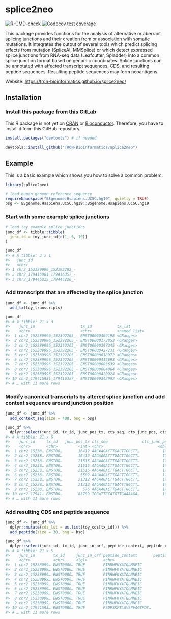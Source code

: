 
<!-- README.md is generated from README.Rmd. Please edit that file -->

# splice2neo

<!-- badges: start -->

[![R-CMD-check](https://github.com/TRON-Bioinformatics/splice2neo/workflows/R-CMD-check/badge.svg)](https://github.com/TRON-Bioinformatics/splice2neo/actions)
[![Codecov test
coverage](https://codecov.io/gh/TRON-Bioinformatics/splice2neo/branch/master/graph/badge.svg)](https://codecov.io/gh/TRON-Bioinformatics/splice2neo?branch=master)
<!-- badges: end -->

This package provides functions for the analysis of alternative or
aberrant splicing junctions and their creation from or association with
somatic mutations. It integrates the output of several tools which
predict splicing effects from mutation (SpliceAI, MMSplice) or which
detect expressed splice junctions from RNA-seq data (Leafcutter,
Spladder) into a common splice junction format based on genomic
coordinates. Splice junctions can be annotated with affected transcript
sequences, CDS, and resulting peptide sequences. Resulting peptide
sequences may form neoantigens.

Website: <https://tron-bioinformatics.github.io/splice2neo/>

## Installation

### Install this package from this GitLab

This R package is not yet on [CRAN](https://CRAN.R-project.org) or
[Bioconductor](https://www.bioconductor.org/). Therefore, you have to
install it form this GitHub repository.

``` r
install.packages("devtools") # if needed

devtools::install_github("TRON-Bioinformatics/splice2neo")
```

## Example

This is a basic example which shows you how to solve a common problem:

``` r
library(splice2neo)

# load human genome reference sequence
requireNamespace("BSgenome.Hsapiens.UCSC.hg19", quietly = TRUE)
bsg <- BSgenome.Hsapiens.UCSC.hg19::BSgenome.Hsapiens.UCSC.hg19
```

### Start with some example splice junctions

``` r
# load toy example splice junctions
junc_df <- tibble::tibble(
  junc_id = toy_junc_id[c(1, 6, 10)]
)

junc_df
#> # A tibble: 3 x 1
#>   junc_id                   
#>   <chr>                     
#> 1 chr2_152389996_152392205_-
#> 2 chr2_179415981_179416357_-
#> 3 chr2_179446225_179446226_-
```

### Add transcripts that are affected by the splice junction

``` r
junc_df <- junc_df %>% 
  add_tx(toy_transcripts)

junc_df
#> # A tibble: 21 x 3
#>    junc_id                    tx_id           tx_lst      
#>    <chr>                      <chr>           <named list>
#>  1 chr2_152389996_152392205_- ENST00000409198 <GRanges>   
#>  2 chr2_152389996_152392205_- ENST00000172853 <GRanges>   
#>  3 chr2_152389996_152392205_- ENST00000397345 <GRanges>   
#>  4 chr2_152389996_152392205_- ENST00000427231 <GRanges>   
#>  5 chr2_152389996_152392205_- ENST00000618972 <GRanges>   
#>  6 chr2_152389996_152392205_- ENST00000413693 <GRanges>   
#>  7 chr2_152389996_152392205_- ENST00000603639 <GRanges>   
#>  8 chr2_152389996_152392205_- ENST00000604864 <GRanges>   
#>  9 chr2_152389996_152392205_- ENST00000420924 <GRanges>   
#> 10 chr2_179415981_179416357_- ENST00000342992 <GRanges>   
#> # … with 11 more rows
```

### Modify canonical transcripts by altered splice junction and add context sequence around junction position

``` r
junc_df <- junc_df %>% 
  add_context_seq(size = 400, bsg = bsg)

junc_df %>% 
  dplyr::select(junc_id, tx_id, junc_pos_tx, cts_seq, cts_junc_pos, cts_id)
#> # A tibble: 21 x 6
#>    junc_id     tx_id   junc_pos_tx cts_seq               cts_junc_pos cts_id    
#>    <chr>       <chr>         <int> <chr>                        <dbl> <chr>     
#>  1 chr2_15238… ENST00…       16412 AAGAAGACTTGACTTGGCTT…          199 ef6060403…
#>  2 chr2_15238… ENST00…       16412 AAGAAGACTTGACTTGGCTT…          199 ef6060403…
#>  3 chr2_15238… ENST00…       21515 AAGAAGACTTGACTTGGCTT…          199 729100c15…
#>  4 chr2_15238… ENST00…       21515 AAGAAGACTTGACTTGGCTT…          199 ef6060403…
#>  5 chr2_15238… ENST00…       21515 AAGAAGACTTGACTTGGCTT…          199 729100c15…
#>  6 chr2_15238… ENST00…        5502 AAGAAGACTTGACTTGGCTT…          199 ef6060403…
#>  7 chr2_15238… ENST00…       21312 AAGAAGACTTGACTTGGCTT…          199 729100c15…
#>  8 chr2_15238… ENST00…       21312 AAGAAGACTTGACTTGGCTT…          199 ef6060403…
#>  9 chr2_15238… ENST00…         576 AAGAAGACTTGACTTGGCTT…          199 8c2b828f5…
#> 10 chr2_17941… ENST00…       83789 TGGATTCCATGTTGAAAAGA…          199 744c11d66…
#> # … with 11 more rows
```

### Add resulting CDS and peptide sequence

``` r
junc_df <- junc_df %>% 
  dplyr::mutate(cds_lst = as.list(toy_cds[tx_id])) %>% 
  add_peptide(size = 30, bsg = bsg)

junc_df %>% 
  dplyr::select(junc_id, tx_id, junc_in_orf, peptide_context, peptide_context_junc_pos)
#> # A tibble: 21 x 5
#>    junc_id        tx_id     junc_in_orf peptide_context       peptide_context_j…
#>    <chr>          <chr>     <lgl>       <chr>                              <dbl>
#>  1 chr2_15238999… ENST0000… TRUE        PINRHFKYATQLMNEIC                     14
#>  2 chr2_15238999… ENST0000… TRUE        PINRHFKYATQLMNEIC                     14
#>  3 chr2_15238999… ENST0000… TRUE        PINRHFKYATQLMNEIC                     14
#>  4 chr2_15238999… ENST0000… TRUE        PINRHFKYATQLMNEIC                     14
#>  5 chr2_15238999… ENST0000… TRUE        PINRHFKYATQLMNEIC                     14
#>  6 chr2_15238999… ENST0000… TRUE        PINRHFKYATQLMNEIC                     14
#>  7 chr2_15238999… ENST0000… TRUE        PINRHFKYATQLMNEIC                     14
#>  8 chr2_15238999… ENST0000… TRUE        PINRHFKYATQLMNEIC                     14
#>  9 chr2_15238999… ENST0000… TRUE        PINRHFKYATQLMNEIC                     14
#> 10 chr2_17941598… ENST0000… TRUE        PSDPSKFTLAVSPVAGTPDY…                 14
#> # … with 11 more rows
```
